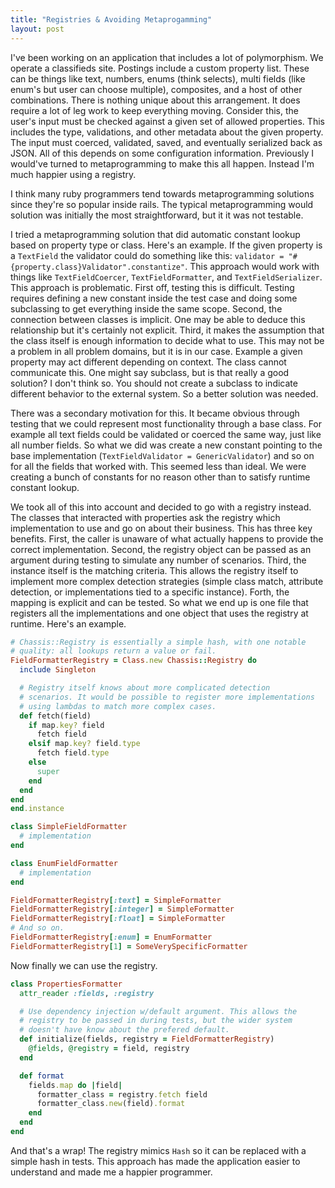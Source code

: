 ```yaml
---
title: "Registries & Avoiding Metaprogamming"
layout: post
---
```


I've been working on an application that includes a lot of
polymorphism. We operate a classifieds site. Postings include a custom
property list. These can be things like text, numbers, enums (think
selects), multi fields (like enum's but user can choose multiple),
composites, and a host of other combinations. There is nothing unique
about this arrangement. It does require a lot of leg work to keep
everything moving. Consider this, the user's input must be checked
against a given set of allowed properties. This includes the type,
validations, and other metadata about the given property. The input
must coerced, validated, saved, and eventually serialized back as
JSON. All of this depends on some configuration information.
Previously I would've turned to metaprogramming to make this all
happen. Instead I'm much happier using a registry.

I think many ruby programmers tend towards metaprogramming solutions
since they're so popular inside rails. The typical metaprogramming
would solution was initially the most straightforward, but it it
was not testable.

I tried a metaprogramming solution that did automatic constant lookup
based on property type or class. Here's an example. If the given
property is a `TextField` the validator could do something like this:
`validator = "#{property.class}Validator".constantize"`. This approach
would work with things like `TextFieldCoercer`, `TextFieldFormatter`,
and `TextFieldSerializer`. This approach is problematic. First off,
testing this is difficult. Testing requires defining a new constant
inside the test case and doing some subclassing to get everything
inside the same scope. Second, the connection between classes is
implicit. One may be able to deduce this relationship but
it's certainly not explicit. Third, it makes the assumption that the
class itself is enough information to decide what to use. This may not
be a problem in all problem domains, but it is in our case. Example a
given property may act different depending on context. The class
cannot communicate this. One might say subclass, but is
that really a good solution? I don't think so. You should not create a
subclass to indicate different behavior to the external system. So a
better solution was needed.

There was a secondary motivation for this. It became obvious through
testing that we could represent most functionality through a base
class. For example all text fields could be validated or coerced the
same way, just like all number fields. So what we did was create a new
constant pointing to the base implementation (`TextFieldValidator =
GenericValidator`) and so on for all the fields that worked with. This
seemed less than ideal. We were creating a bunch of constants for no
reason other than to satisfy runtime constant lookup.

We took all of this into account and decided to go with a registry
instead. The classes that interacted
with properties ask the registry which implementation to use and go on about
their business. This has three key benefits. First, the caller is unaware of
what actually happens to provide the correct implementation. Second,
the registry object can be passed as an argument during testing to
simulate any number of scenarios. Third, the instance itself is the
matching criteria. This allows the registry itself to implement more
complex detection strategies (simple class match, attribute detection,
or implementations tied to a specific instance). Forth, the mapping is
explicit and can be tested. So what we end up is one file that
registers all the implementations and one object that uses the
registry at runtime. Here's an example.

```ruby
# Chassis::Registry is essentially a simple hash, with one notable
# quality: all lookups return a value or fail.
FieldFormatterRegistry = Class.new Chassis::Registry do
  include Singleton

  # Registry itself knows about more complicated detection
  # scenarios. It would be possible to register more implementations
  # using lambdas to match more complex cases.
  def fetch(field)
    if map.key? field
      fetch field
    elsif map.key? field.type
      fetch field.type
    else
      super
    end
  end
end
end.instance

class SimpleFieldFormatter
  # implementation
end

class EnumFieldFormatter
  # implementation
end

FieldFormatterRegistry[:text] = SimpleFormatter
FieldFormatterRegistry[:integer] = SimpleFormatter
FieldFormatterRegistry[:float] = SimpleFormatter
# And so on.
FieldFormatterRegistry[:enum] = EnumFormatter
FieldFormatterRegistry[1] = SomeVerySpecificFormatter
```

Now finally we can use the registry.

```ruby
class PropertiesFormatter
  attr_reader :fields, :registry

  # Use dependency injection w/default argument. This allows the
  # registry to be passed in during tests, but the wider system
  # doesn't have know about the prefered default.
  def initialize(fields, registry = FieldFormatterRegistry)
    @fields, @registry = field, registry
  end

  def format
    fields.map do |field|
      formatter_class = registry.fetch field
      formatter_class.new(field).format
    end
  end
end
```

And that's a wrap! The registry mimics `Hash` so it can be replaced
with a simple hash in tests. This approach has made the application
easier to understand and made me a happier programmer.

